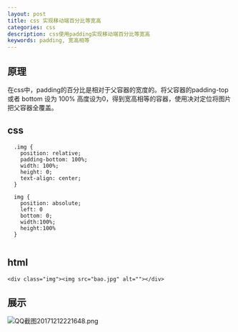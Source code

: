 ```yaml
---
layout: post
title: css 实现移动端百分比等宽高
categories: css
description: css使用padding实现移动端百分比等宽高
keywords: padding, 宽高相等
---
```


## 原理

在css中，padding的百分比是相对于父容器的宽度的。将父容器的padding-top 或者 bottom 设为 100% 高度设为0，得到宽高相等的容器，使用决对定位将图片把父容器全覆盖。

## css
```
  .img {
    position: relative;
    padding-bottom: 100%;
    width: 100%;
    height: 0;
    text-align: center;
  }

  img {
    position: absolute;
    left: 0
    bottom: 0;
    width:100%;
    height:100%
  }
  
```

## html

```
<div class="img"><img src="bao.jpg" alt=""></div>
```

## 展示

![QQ截图20171212221648.png](https://i.loli.net/2017/12/12/5a2fe4ef85ddf.png)
